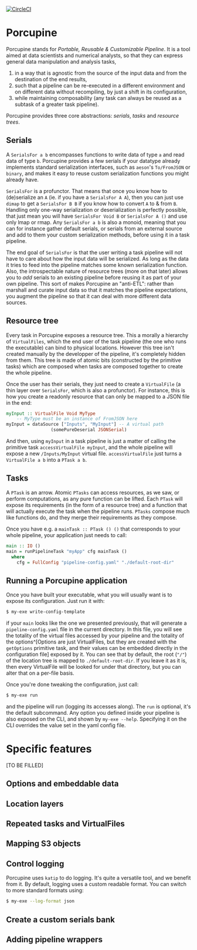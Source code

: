 [![CircleCI](https://circleci.com/gh/tweag/porcupine/tree/master.svg?style=svg)](https://circleci.com/gh/tweag/porcupine/tree/master)

# Porcupine

Porcupine stands for _Portable, Reusable & Customizable Pipeline_. It
is a tool aimed at data scientists and numerical analysts, so that
they can express general data manipulation and analysis tasks,

1. in a way that is agnostic from the source of the input data and
from the destination of the end results,
2. such that a pipeline can be re-executed in a different environment
and on different data without recompiling, by just a shift in its
configuration,
3. while maintaining composability (any task can always be reused as
a subtask of a greater task pipeline).

Porcupine provides three core abstractions: _serials_, _tasks_ and
_resource trees_.

## Serials

A `SerialsFor a b` encompasses functions to write data of type `a` and read data
of type `b`. Porcupine provides a few serials if your datatype already
implements standard serialization interfaces, such as `aeson`'s `To/FromJSON` or
`binary`, and makes it easy to reuse custom serialization functions you might
already have.

`SerialsFor` is a profunctor. That means that once you know how to (de)serialize
an `A` (ie. if you have a `SerialsFor A A`), then you can just use `dimap` to
get a `SerialsFor B B` if you know how to convert `A` to & from `B`. Handling
only one-way serialization or deserialization is perfectly possible, that just mean you
will have `SerialsFor Void B` or `SerialsFor A ()` and use only lmap or rmap. Any `SerialsFor a b` is also
a monoid, meaning that you can for instance gather default serials, or serials
from an external source and add to them your custom serialization methods,
before using it in a task pipeline.

The end goal of `SerialsFor` is that the user writing a task pipeline will not
have to care about how the input data will be serialized. As long as the data it
tries to feed into the pipeline matches some known serialization function. Also,
the introspectable nature of resource trees (more on that later) allows you to
_add_ serials to an existing pipeline before reusing it as part of your own
pipeline. This sort of makes Porcupine an "anti-ETL": rather than marshall and
curate input data so that it matches the pipeline expectations, you augment the
pipeline so that it can deal with more different data sources.

## Resource tree

Every task in Porcupine exposes a resource tree. This a morally a hierarchy of
`VirtualFiles`, which the end user of the task pipeline (the one who runs the executable)
can bind to physical
locations. However this tree isn't created manually by the developper of the
pipeline, it's completely hidden from them. This tree is made of atomic bits
(constructed by the primitive tasks) which are composed when tasks are composed
together to create the whole pipeline.

Once the user has their serials, they just need to create a `VirtualFile` (a
thin layer over `SerialsFor`, which is also a profunctor). For instance, this is
how you create a readonly resource that can only be mapped to a JSON file in the
end:

```haskell
myInput :: VirtualFile Void MyType
	-- MyType must be an instance of FromJSON here
myInput = dataSource ["Inputs", "MyInput"] -- A virtual path
	             (somePureDeserial JSONSerial)
```

And then, using `myInput` in a task pipeline is just a matter of calling the
primitive task `accessVirtualFile myInput`, and the whole pipeline will expose
a new `/Inputs/MyInput` virtual file. `accessVirtualFile` just turns a
`VirtualFile a b` into a `PTask a b`.

## Tasks

A `PTask` is an arrow. Atomic `PTasks` can access resources, as we saw, or
perform computations, as any pure function can be lifted. Each `PTask` will
expose its requirements (in the form of a resource tree) and a function that will
actually execute the task when the pipeline runs. `PTasks` compose much like
functions do, and they merge their requirements as they compose.

Once you have e.g. a `mainTask :: PTask () ()` that corresponds to your whole
pipeline, your application just needs to call:

```haskell
main :: IO ()
main = runPipelineTask "myApp" cfg mainTask ()
  where
    cfg = FullConfig "pipeline-config.yaml" "./default-root-dir"
```

## Running a Porcupine application

Once you have built your executable, what you will usually want is to expose its
configuration. Just run it with:

```sh
$ my-exe write-config-template
```

if your `main` looks like the one we presented previously, that will generate a
`pipeline-config.yaml` file in the current directory. In this file, you will see
the totality of the virtual files accessed by your pipeline and the totality of
the options^[Options are just VirtualFiles, but they are created with the
`getOptions` primitive task, and their values can be embedded directly in the
configuration file] exposed by it. You can see that by default, the root (`"/"`)
of the location tree is mapped to `./default-root-dir`. If you leave it as it
is, then every VirtualFile will be looked for under that directory, but you can
alter that on a per-file basis.

Once you're done tweaking the configuration, just call:

```sh
$ my-exe run
```

and the pipeline will run (logging its accesses along). The `run` is optional,
it's the default subcommand. Any option you defined inside your pipeline is also
exposed on the CLI, and shown by `my-exe --help`. Specifying it on the CLI
overrides the value set in the yaml config file.


# Specific features

[TO BE FILLED]

## Options and embeddable data

## Location layers

## Repeated tasks and VirtualFiles

## Mapping S3 objects

## Control logging

Porcupine uses `katip` to do logging. It's quite a versatile tool, and we
benefit from it. By default, logging uses a custom readable format. You can
switch to more standard formats using:

```sh
$ my-exe --log-format json
```

## Create a custom serials bank

## Adding pipeline wrappers
